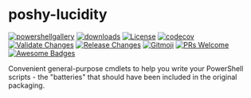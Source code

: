 # poshy-lucidity

[![powershellgallery](https://img.shields.io/powershellgallery/v/poshy-lucidity.svg)](https://www.powershellgallery.com/packages/poshy-lucidity)
[![downloads](https://img.shields.io/powershellgallery/dt/poshy-lucidity.svg)](https://www.powershellgallery.com/packages/poshy-lucidity)
[![License](https://img.shields.io/github/license/pwshrc/poshy-lucidity)](./LICENSE.txt)
[![codecov](https://codecov.io/gh/pwshrc/poshy-lucidity/branch/main/graph/badge.svg)](https://codecov.io/gh/pwshrc/poshy-lucidity)
[![Validate Changes](https://github.com/pwshrc/poshy-lucidity/actions/workflows/validate.yml/badge.svg)](https://github.com/pwshrc/poshy-lucidity/actions/workflows/validate.yml)
[![Release Changes](https://github.com/pwshrc/poshy-lucidity/actions/workflows/release.yml/badge.svg)](https://github.com/pwshrc/poshy-lucidity/actions/workflows/release.yml)
[![Gitmoji](https://img.shields.io/badge/gitmoji-%20😜%20😍-FFDD67.svg?style=flat-square)](https://gitmoji.carloscuesta.me/)
[![PRs Welcome](https://img.shields.io/badge/PRs-welcome-brightgreen.svg?style=flat-square)](http://makeapullrequest.com)
[![Awesome Badges](https://img.shields.io/badge/badges-awesome-green.svg)](https://github.com/Naereen/badges)

Convenient general-purpose cmdlets to help you write your PowerShell scripts - the "batteries" that should have been included in the original packaging.
